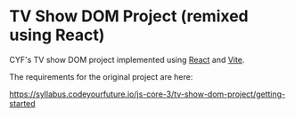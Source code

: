 # TV Show DOM Project (remixed using React)

CYF's TV show DOM project implemented using [React](https://react.dev) and [Vite](https://vitejs.dev/).

The requirements for the original project are here:

https://syllabus.codeyourfuture.io/js-core-3/tv-show-dom-project/getting-started
